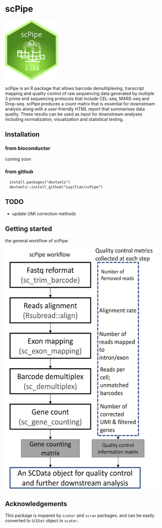 # scPipe


<img src=inst/scPipe.png height="200">

scPipe is an R package that allows barcode demultiplexing, transcript mapping and quality control of raw sequencing data generated by multiple 3 prime end sequencing protocols that include CEL-seq, MARS-seq and Drop-seq. scPipe produces a count matrix that is essential for downstream analysis along with a user-friendly HTML report that summarises data quality. These results can be used as input for downstream analyses including normalization, visualization and statistical testing.

## Installation

### from bioconductor

coming soon

### from github

```{r}
  install.packages("devtools")
  devtools::install_github("LuyiTian/scPipe")
```

## TODO

* update UMI correction methods

## Getting started

the general workflow of scPipe:

<img src=inst/workflow.png height="800">


## Acknowledgements
This package is inspared by `scater` and `scran` packages. and can be easily converted to `SCESet` object in `scater`.
